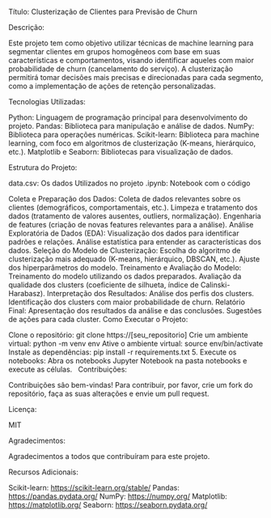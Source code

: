 Título: Clusterização de Clientes para Previsão de Churn

Descrição:

Este projeto tem como objetivo utilizar técnicas de machine learning para segmentar clientes em grupos homogêneos com base em suas características e comportamentos, visando identificar aqueles com maior probabilidade de churn (cancelamento do serviço). A clusterização permitirá tomar decisões mais precisas e direcionadas para cada segmento, como a implementação de ações de retenção personalizadas.

Tecnologias Utilizadas:

Python: Linguagem de programação principal para desenvolvimento do projeto.
Pandas: Biblioteca para manipulação e análise de dados.
NumPy: Biblioteca para operações numéricas.
Scikit-learn: Biblioteca para machine learning, com foco em algoritmos de clusterização (K-means, hierárquico, etc.).
Matplotlib e Seaborn: Bibliotecas para visualização de dados.

Estrutura do Projeto:

data.csv: Os dados Utilizados no projeto
.ipynb: Notebook com o código

Coleta e Preparação dos Dados:
Coleta de dados relevantes sobre os clientes (demográficos, comportamentais, etc.).
Limpeza e tratamento dos dados (tratamento de valores ausentes, outliers, normalização).
Engenharia de features (criação de novas features relevantes para a análise).
Análise Exploratória de Dados (EDA):
Visualização dos dados para identificar padrões e relações.
Análise estatística para entender as características dos dados.
Seleção do Modelo de Clusterização:
Escolha do algoritmo de clusterização mais adequado (K-means, hierárquico, DBSCAN, etc.).
Ajuste dos hiperparâmetros do modelo.
Treinamento e Avaliação do Modelo:
Treinamento do modelo utilizando os dados preparados.
Avaliação da qualidade dos clusters (coeficiente de silhueta, índice de Calinski-Harabasz).
Interpretação dos Resultados:
Análise dos perfis dos clusters.
Identificação dos clusters com maior probabilidade de churn.
Relatório Final:
Apresentação dos resultados da análise e das conclusões.
Sugestões de ações para cada cluster.
Como Executar o Projeto:

Clone o repositório: git clone https://[seu_repositorio]
Crie um ambiente virtual: python -m venv env
Ative o ambiente virtual: source env/bin/activate
Instale as dependências: pip install -r requirements.txt 5. Execute os notebooks: Abra os notebooks Jupyter Notebook na pasta notebooks e execute as células.   
Contribuições:

Contribuições são bem-vindas! Para contribuir, por favor, crie um fork do repositório, faça as suas alterações e envie um pull request.

Licença:

MIT

Agradecimentos:

Agradecimentos a todos que contribuíram para este projeto.



Recursos Adicionais:

Scikit-learn: https://scikit-learn.org/stable/
Pandas: https://pandas.pydata.org/
NumPy: https://numpy.org/
Matplotlib: https://matplotlib.org/
Seaborn: https://seaborn.pydata.org/
